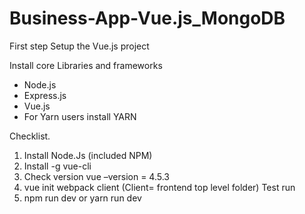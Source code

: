 # Business-App-Vue.js_MongoDB
 
First step Setup the Vue.js project

Install core Libraries and frameworks
-	Node.js
-	Express.js
-	Vue.js
-   For Yarn users install YARN

Checklist.
1.	Install Node.Js (included NPM)
2.	Install -g vue-cli
3.	Check version vue –version = 4.5.3
4.	vue init webpack client   (Client= frontend top level folder)
Test run
5.	npm run dev or yarn run dev
